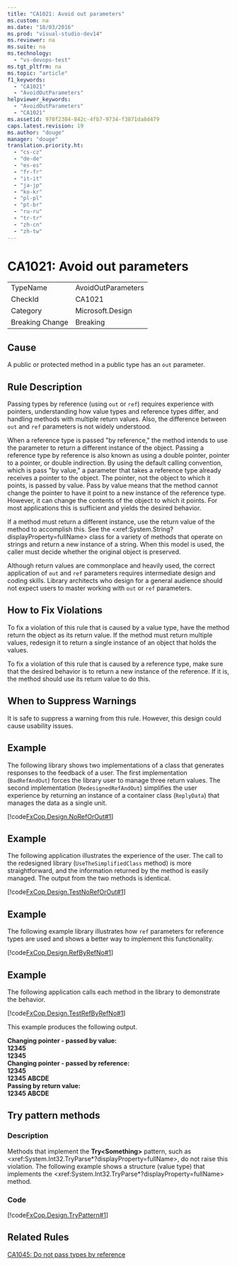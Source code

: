 ```yaml
---
title: "CA1021: Avoid out parameters"
ms.custom: na
ms.date: "10/03/2016"
ms.prod: "visual-studio-dev14"
ms.reviewer: na
ms.suite: na
ms.technology: 
  - "vs-devops-test"
ms.tgt_pltfrm: na
ms.topic: "article"
f1_keywords: 
  - "CA1021"
  - "AvoidOutParameters"
helpviewer_keywords: 
  - "AvoidOutParameters"
  - "CA1021"
ms.assetid: 970f2304-842c-4fb7-9734-f3871da8d479
caps.latest.revision: 19
ms.author: "douge"
manager: "douge"
translation.priority.ht: 
  - "cs-cz"
  - "de-de"
  - "es-es"
  - "fr-fr"
  - "it-it"
  - "ja-jp"
  - "ko-kr"
  - "pl-pl"
  - "pt-br"
  - "ru-ru"
  - "tr-tr"
  - "zh-cn"
  - "zh-tw"
---
```

# CA1021: Avoid out parameters
|||  
|-|-|  
|TypeName|AvoidOutParameters|  
|CheckId|CA1021|  
|Category|Microsoft.Design|  
|Breaking Change|Breaking|  
  
## Cause  
 A public or protected method in a public type has an `out` parameter.  
  
## Rule Description  
 Passing types by reference (using `out` or `ref`) requires experience with pointers, understanding how value types and reference types differ, and handling methods with multiple return values. Also, the difference between `out` and `ref` parameters is not widely understood.  
  
 When a reference type is passed "by reference," the method intends to use the parameter to return a different instance of the object. Passing a reference type by reference is also known as using a double pointer, pointer to a pointer, or double indirection. By using the default calling convention, which is pass "by value," a parameter that takes a reference type already receives a pointer to the object. The pointer, not the object to which it points, is passed by value. Pass by value means that the method cannot change the pointer to have it point to a new instance of the reference type. However, it can change the contents of the object to which it points. For most applications this is sufficient and yields the desired behavior.  
  
 If a method must return a different instance, use the return value of the method to accomplish this. See the \<xref:System.String?displayProperty=fullName> class for a variety of methods that operate on strings and return a new instance of a string. When this model is used, the caller must decide whether the original object is preserved.  
  
 Although return values are commonplace and heavily used, the correct application of `out` and `ref` parameters requires intermediate design and coding skills. Library architects who design for a general audience should not expect users to master working with `out` or `ref` parameters.  
  
## How to Fix Violations  
 To fix a violation of this rule that is caused by a value type, have the method return the object as its return value. If the method must return multiple values, redesign it to return a single instance of an object that holds the values.  
  
 To fix a violation of this rule that is caused by a reference type, make sure that the desired behavior is to return a new instance of the reference. If it is, the method should use its return value to do this.  
  
## When to Suppress Warnings  
 It is safe to suppress a warning from this rule. However, this design could cause usability issues.  
  
## Example  
 The following library shows two implementations of a class that generates responses to the feedback of a user. The first implementation (`BadRefAndOut`) forces the library user to manage three return values. The second implementation (`RedesignedRefAndOut`) simplifies the user experience by returning an instance of a container class (`ReplyData`) that manages the data as a single unit.  
  
 [!code[FxCop.Design.NoRefOrOut#1](../VS_IDE/codesnippet/CSharp/ca1021--avoid-out-parameters_1.cs)]  
  
## Example  
 The following application illustrates the experience of the user. The call to the redesigned library (`UseTheSimplifiedClass` method) is more straightforward, and the information returned by the method is easily managed. The output from the two methods is identical.  
  
 [!code[FxCop.Design.TestNoRefOrOut#1](../VS_IDE/codesnippet/CSharp/ca1021--avoid-out-parameters_2.cs)]  
  
## Example  
 The following example library illustrates how `ref` parameters for reference types are used and shows a better way to implement this functionality.  
  
 [!code[FxCop.Design.RefByRefNo#1](../VS_IDE/codesnippet/CSharp/ca1021--avoid-out-parameters_3.cs)]  
  
## Example  
 The following application calls each method in the library to demonstrate the behavior.  
  
 [!code[FxCop.Design.TestRefByRefNo#1](../VS_IDE/codesnippet/CSharp/ca1021--avoid-out-parameters_4.cs)]  
  
 This example produces the following output.  
  
 **Changing pointer - passed by value:**  
**12345**  
**12345**  
**Changing pointer - passed by reference:**  
**12345**  
**12345 ABCDE**  
**Passing by return value:**  
**12345 ABCDE**   
## Try pattern methods  
  
### Description  
 Methods that implement the **Try\<Something>** pattern, such as \<xref:System.Int32.TryParse*?displayProperty=fullName>, do not raise this violation. The following example shows a structure (value type) that implements the \<xref:System.Int32.TryParse*?displayProperty=fullName> method.  
  
### Code  
 [!code[FxCop.Design.TryPattern#1](../VS_IDE/codesnippet/CSharp/ca1021--avoid-out-parameters_5.cs)]  
  
## Related Rules  
 [CA1045: Do not pass types by reference](../VS_IDE/ca1045--do-not-pass-types-by-reference.md)